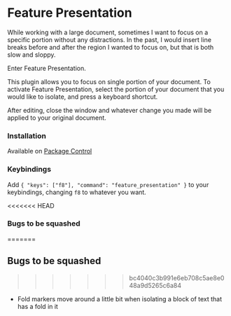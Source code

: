 
Feature Presentation
====================

While working with a large document, sometimes I want to focus on a specific portion without any distractions. In the past, I would insert line breaks before and after the region I wanted to focus on, but that is both slow and sloppy.

Enter Feature Presentation.

This plugin allows you to focus on single portion of your document.  To activate Feature Presentation, select the portion of your document that you would like to isolate, and press a keyboard shortcut.

After editing, close the window and whatever change you made will be applied to your original document.

### Installation

Available on [Package Control](https://packagecontrol.io/packages/Feature%20Presentation)

### Keybindings

Add `{ "keys": ["f8"], "command": "feature_presentation" }` to your keybindings, changing `f8` to whatever you want.

<<<<<<< HEAD
### Bugs to be squashed
=======
## Bugs to be squashed
>>>>>>> bc4040c3b991e6eb708c5ae8e048a9d5265c6a84

* Fold markers move around a little bit when isolating a block of text that has a fold in it 